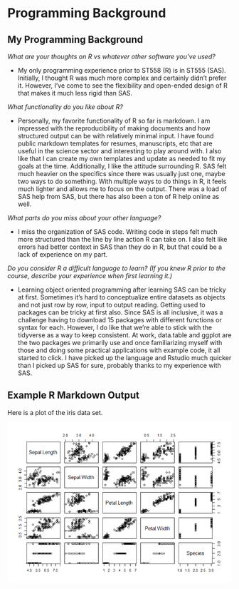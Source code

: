 Programming Background
================

## My Programming Background

*What are your thoughts on R vs whatever other software you’ve used?*

-   My only programming experience prior to ST558 (R) is in ST555 (SAS).
    Initially, I thought R was much more complex and certainly didn’t
    prefer it. However, I’ve come to see the flexibility and open-ended
    design of R that makes it much less rigid than SAS.

*What functionality do you like about R?*

-   Personally, my favorite functionality of R so far is markdown. I am
    impressed with the reproducibility of making documents and how
    structured output can be with relatively minimal input. I have found
    public markdown templates for resumes, manuscripts, etc that are
    useful in the science sector and interesting to play around with. I
    also like that I can create my own templates and update as needed to
    fit my goals at the time. Additionally, I like the attitude
    surrounding R. SAS felt much heavier on the specifics since there
    was usually just one, maybe two ways to do something. With multiple
    ways to do things in R, it feels much lighter and allows me to focus
    on the output. There was a load of SAS help from SAS, but there has
    also been a ton of R help online as well.

*What parts do you miss about your other language?*

-   I miss the organization of SAS code. Writing code in steps felt much
    more structured than the line by line action R can take on. I also
    felt like errors had better context in SAS than they do in R, but
    that could be a lack of experience on my part.

*Do you consider R a difficult language to learn? (If you knew R prior
to the course, describe your experience when first learning it.)*

-   Learning object oriented programming after learning SAS can be
    tricky at first. Sometimes it’s hard to conceptualize entire
    datasets as objects and not just row by row, input to output
    reading. Getting used to packages can be tricky at first also. Since
    SAS is all inclusive, it was a challenge having to download 15
    packages with different functions or syntax for each. However, I do
    like that we’re able to stick with the tidyverse as a way to keep
    consistent. At work, data.table and ggplot are the two packages we
    primarily use and once familiarizing myself with those and doing
    some practical applications with example code, it all started to
    click. I have picked up the language and Rstudio much quicker than I
    picked up SAS for sure, probably thanks to my experience with SAS.

## Example R Markdown Output

Here is a plot of the iris data set.

![](../images/unnamed-chunk-4-1.png)<!-- -->
